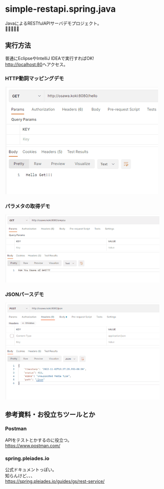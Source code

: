 # simple-restapi.spring.java

JavaによるRESTfulAPIサーバデモプロジェクト。  
🥺🥺🥺🥺🥺  

## 実行方法

普通にEclipseやIntelliJ IDEAで実行すればOK!  
<http://localhost:80>へアクセス。  

### HTTP動詞マッピングデモ

![HTTP動詞マッピングデモ](/dev/docs/img/simple-httpverb.gif)  

### パラメタの取得デモ

![パラメタの取得デモ](/dev/docs/img/simple-parameter_acquisition.gif)  

### JSONパースデモ

![JSONパースデモ](/dev/docs/img/simple-json-parse.gif)  

## 参考資料・お役立ちツールとか

### Postman

APIをテストとかするのに役立つ。  
<https://www.postman.com/>  

### spring.pleiades.io

公式ドキュメントっぽい。  
知らんけど、、、  
<https://spring.pleiades.io/guides/gs/rest-service/>  
